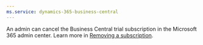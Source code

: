 ```yaml
---
ms.service: dynamics-365-business-central
---
```


An admin can cancel the Business Central trial subscription in the Microsoft 365 admin center. Learn more in [Removing a subscription](/dynamics365/business-central/dev-itpro/administration/trials-subscriptions#removing-a-subscription).
